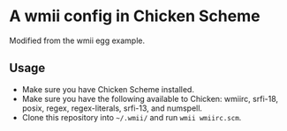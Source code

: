 A wmii config in Chicken Scheme
===

Modified from the wmii egg example.

Usage
---

- Make sure you have Chicken Scheme installed.
- Make sure you have the following available to Chicken: wmiirc, srfi-18, posix, regex, regex-literals, srfi-13, and numspell.
- Clone this repository into `~/.wmii/` and run `wmii wmiirc.scm`.
